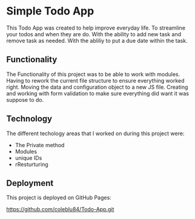 # Simple Todo App

This Todo App was created to help improve everyday life. To streamline your todos and when they are do. With the ability to add new task and remove task as needed. With the abliliy to put a due date within the task. 

## Functionality

The Functionality of this project was to be able to work with modules. Having to rework the current file structure to ensure everything worked right. Moving the data and configuration object to a new JS file. Creating and working with form validation to make sure everything did want it was suppose to do.

## Technology

The different techology areas that I worked on during this project were:
- The Private method
- Modules
- unique IDs
- rResturturing

## Deployment

This project is deployed on GitHub Pages:

https://github.com/coleblu84/Todo-App.git
